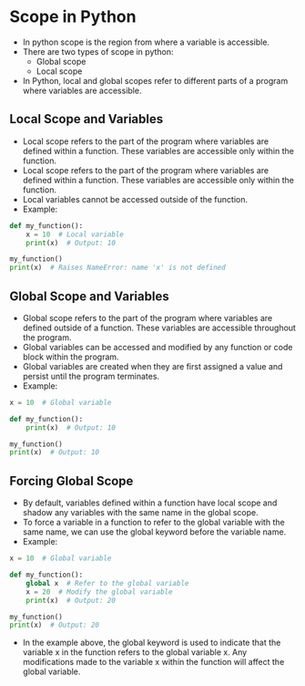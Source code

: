 # Scope in Python

* In python scope is the region from where a variable is accessible.
* There are two types of scope in python:
    * Global scope
    * Local scope
* In Python, local and global scopes refer to different parts of a program where variables are accessible.
  
## Local Scope and Variables

* Local scope refers to the part of the program where variables are defined within a function. These variables are accessible only within the function.
* Local scope refers to the part of the program where variables are defined within a function. These variables are accessible only within the function.
* Local variables cannot be accessed outside of the function.
* Example:
```python
def my_function():
    x = 10  # Local variable
    print(x)  # Output: 10

my_function()
print(x)  # Raises NameError: name 'x' is not defined
```

## Global Scope and Variables

* Global scope refers to the part of the program where variables are defined outside of a function. These variables are accessible throughout the program.
* Global variables can be accessed and modified by any function or code block within the program.
* Global variables are created when they are first assigned a value and persist until the program terminates.
* Example:
```python
x = 10  # Global variable

def my_function():
    print(x)  # Output: 10

my_function()
print(x)  # Output: 10

```

## Forcing Global Scope 
* By default, variables defined within a function have local scope and shadow any variables with the same name in the global scope.
* To force a variable in a function to refer to the global variable with the same name, we can use the global keyword before the variable name.
* Example:
```python
x = 10  # Global variable

def my_function():
    global x  # Refer to the global variable
    x = 20  # Modify the global variable
    print(x)  # Output: 20

my_function()
print(x)  # Output: 20

```
* In the example above, the global keyword is used to indicate that the variable x in the function refers to the global variable x. Any modifications made to the variable x within the function will affect the global variable.